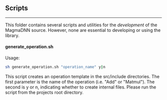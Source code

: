## Scripts
---------------

This folder contains several scripts and utilities for the _development_ of the MagmaDNN source. However, none are essential to developing or using the library.


#### generate_operation.sh

Usage:

``` sh
sh generate_operation.sh "operation_name" y|n
```

This script creates an operation template in the src/include directories. The first parameter is the name of the operation (i.e. "Add" or "Matmul"). The second is y or n, indicating whether to create internal files. Please run the script from the projects root directory.